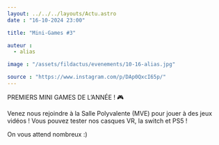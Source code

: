 ```yaml
---
layout: ../../../layouts/Actu.astro
date : "16-10-2024 23:00"

title: "Mini-Games #3"

auteur :
  - alias

image : "/assets/fildactus/evenements/10-16-alias.jpg"

source : "https://www.instagram.com/p/DAp0QxcI65p/"
---
```


PREMIERS MINI GAMES DE L’ANNÉE ! 🎮

Venez nous rejoindre à la Salle Polyvalente (MVE) pour jouer à des jeux vidéos ! Vous pouvez tester nos casques VR, la switch et PS5 !

On vous attend nombreux :)